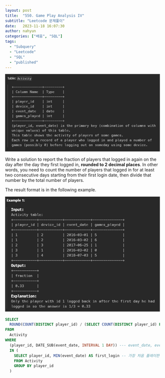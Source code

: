 ```yaml
---
layout: post
title:  "550. Game Play Analysis IV"
subtitle: "Leetcode 문제풀이"
date:   2023-11-18 16:07:30
author: nahyun
categories: ["배움", "SQL"]
tags:
  - "Subquery"
  - "Leetcode"
  - "SQL"
  - "published"
---
```



![Image Alt photo_exhibition](/assets/img/231118/leetcode_05.png)

Write a solution to report the fraction of players that logged in again on the day after the day they first logged in, **rounded to 2 decimal places**. In other words, you need to count the number of players that logged in for at least two consecutive days starting from their first login date, then divide that number by the total number of players.

The result format is in the following example.

![Image Alt photo_exhibition](/assets/img/231118/leetcode_06.png)


```sql
SELECT
  ROUND(COUNT(DISTINCT player_id) / (SELECT COUNT(DISTINCT player_id) FROM Activity), 2) AS fraction
FROM
  Activity
WHERE
  (player_id, DATE_SUB(event_date, INTERVAL 1 DAY)) --- event_date, event_date + 1 DAY
  IN (
    SELECT player_id, MIN(event_date) AS first_login -- 가장 처음 플레이한 날짜(MIN)
    FROM Activity 
    GROUP BY player_id
  )
  ```